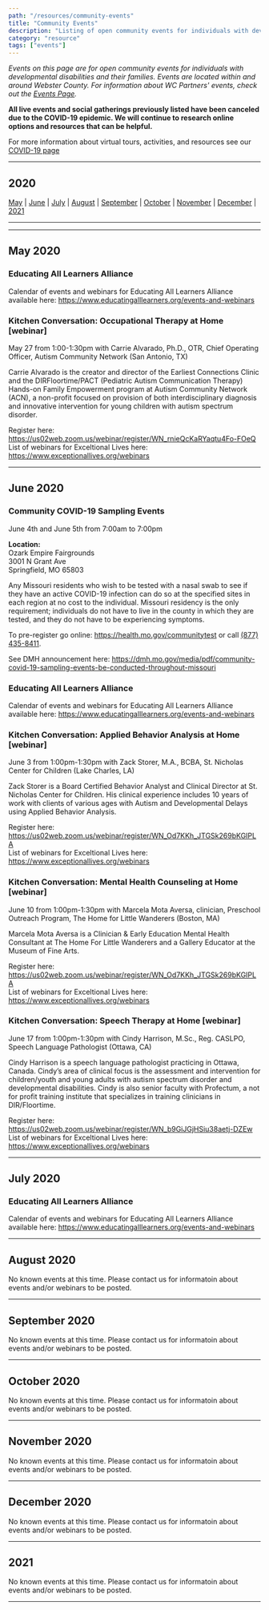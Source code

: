 ```yaml
---
path: "/resources/community-events"
title: "Community Events"
description: "Listing of open community events for individuals with developmental disabilities and their families. Events are located within and around Webster County."
category: "resource"
tags: ["events"]
---
```


_Events on this page are for open community events for individuals with developmental disabilities and their families. Events are located within and around Webster County. For information about WC Partners' events, check out the [Events Page](/events/)._

**All live events and social gatherings previously listed have been canceled due to the COVID-19 epidemic. We will continue to research online options and resources that can be helpful.**

For more information about virtual tours, activities, and resources see our [COVID-19 page](/resources/covid-19)

---

## 2020

[May](#may-2020) | [June](#june-2020) | [July](#july-2020) | [August](#august-2020) | [September](#september-2020) | [October](#october-2020) | [November](#november-2020) | [December](#december-2020) | [2021](#2021)

---

---

## May 2020

### Educating All Learners Alliance

Calendar of events and webinars for Educating All Learners Alliance available here: https://www.educatingalllearners.org/events-and-webinars

### Kitchen Conversation: Occupational Therapy at Home [webinar]

May 27 from 1:00-1:30pm with Carrie Alvarado, Ph.D., OTR, Chief Operating Officer, Autism Community Network (San Antonio, TX)

Carrie Alvarado is the creator and director of the Earliest Connections Clinic and the DIRFloortime/PACT (Pediatric Autism Communication Therapy) Hands-on Family Empowerment program at Autism Community Network (ACN), a non-profit focused on provision of both interdisciplinary diagnosis and innovative intervention for young children with autism spectrum disorder.

Register here: https://us02web.zoom.us/webinar/register/WN_rnieQcKaRYaqtu4Fo-FOeQ  
List of webinars for Exceltional Lives here: https://www.exceptionallives.org/webinars

---

## June 2020

### Community COVID-19 Sampling Events

June 4th and June 5th from 7:00am to 7:00pm

**Location:**  
Ozark Empire Fairgrounds  
3001 N Grant Ave  
Springfield, MO 65803

Any Missouri residents who wish to be tested with a nasal swab to see if they have an active COVID-19 infection can do so at the specified sites in each region at no cost to the individual. Missouri residency is the only requirement; individuals do not have to live in the county in which they are tested, and they do not have to be experiencing symptoms.

To pre-register go online: https://health.mo.gov/communitytest or call [(877) 435-8411](tel:8774358411).

See DMH announcement here: https://dmh.mo.gov/media/pdf/community-covid-19-sampling-events-be-conducted-throughout-missouri

### Educating All Learners Alliance

Calendar of events and webinars for Educating All Learners Alliance available here: https://www.educatingalllearners.org/events-and-webinars

### Kitchen Conversation: Applied Behavior Analysis at Home [webinar]

June 3 from 1:00pm-1:30pm with Zack Storer, M.A., BCBA, St. Nicholas Center for Children (Lake Charles, LA)

Zack Storer is a Board Certified Behavior Analyst and Clinical Director at St. Nicholas Center for Children. His clinical experience includes 10 years of work with clients of various ages with Autism and Developmental Delays using Applied Behavior Analysis.

Register here: https://us02web.zoom.us/webinar/register/WN_Od7KKh_JTGSk269bKGIPLA  
List of webinars for Exceltional Lives here: https://www.exceptionallives.org/webinars

### Kitchen Conversation: Mental Health Counseling at Home [webinar]

June 10 from 1:00pm-1:30pm with Marcela Mota Aversa, clinician, Preschool Outreach Program, The Home for Little Wanderers (Boston, MA)

Marcela Mota Aversa is a Clinician & Early Education Mental Health Consultant at The Home For Little Wanderers and a Gallery Educator at the Museum of Fine Arts.

Register here: https://us02web.zoom.us/webinar/register/WN_Od7KKh_JTGSk269bKGIPLA  
List of webinars for Exceltional Lives here: https://www.exceptionallives.org/webinars

### Kitchen Conversation: Speech Therapy at Home [webinar]

June 17 from 1:00pm-1:30pm with Cindy Harrison, M.Sc., Reg. CASLPO, Speech Language Pathologist (Ottawa, CA)

Cindy Harrison is a speech language pathologist practicing in Ottawa, Canada. Cindy’s area of clinical focus is the assessment and intervention for children/youth and young adults with autism spectrum disorder and developmental disabilities. Cindy is also senior faculty with Profectum, a not for profit training institute that specializes in training clinicians in DIR/Floortime.

Register here: https://us02web.zoom.us/webinar/register/WN_b9GiJGjHSiu38aetj-DZEw  
List of webinars for Exceltional Lives here: https://www.exceptionallives.org/webinars

---

## July 2020

### Educating All Learners Alliance

Calendar of events and webinars for Educating All Learners Alliance available here: https://www.educatingalllearners.org/events-and-webinars

---

## August 2020

No known events at this time. Please contact us for informatoin about events and/or webinars to be posted.

---

## September 2020

No known events at this time. Please contact us for informatoin about events and/or webinars to be posted.

---

## October 2020

No known events at this time. Please contact us for informatoin about events and/or webinars to be posted.

---

## November 2020

No known events at this time. Please contact us for informatoin about events and/or webinars to be posted.

---

## December 2020

No known events at this time. Please contact us for informatoin about events and/or webinars to be posted.

---

## 2021

No known events at this time. Please contact us for informatoin about events and/or webinars to be posted.

---
